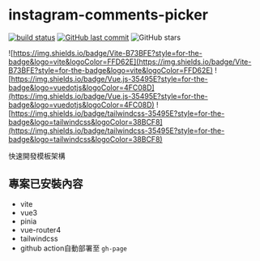 # instagram-comments-picker
[![build status](https://github.com/connectshark/instagram-comments-picker/actions/workflows/deploy.yml/badge.svg?branch=main)](https://github.com/connectshark/instagram-comments-picker/actions/workflows/deploy.yml)
[![GitHub last commit](https://img.shields.io/github/last-commit/connectshark/instagram-comments-picker.svg?style=flat)](https://github.com/connectshark/instagram-comments-picker)
![GitHub stars](https://img.shields.io/github/stars/connectshark/instagram-comments-picker.svg?style=social&label=Stars&style=plastic)


![https://img.shields.io/badge/Vite-B73BFE?style=for-the-badge&logo=vite&logoColor=FFD62E](https://img.shields.io/badge/Vite-B73BFE?style=for-the-badge&logo=vite&logoColor=FFD62E)
![https://img.shields.io/badge/Vue.js-35495E?style=for-the-badge&logo=vuedotjs&logoColor=4FC08D](https://img.shields.io/badge/Vue.js-35495E?style=for-the-badge&logo=vuedotjs&logoColor=4FC08D)
![https://img.shields.io/badge/tailwindcss-35495E?style=for-the-badge&logo=tailwindcss&logoColor=38BCF8](https://img.shields.io/badge/tailwindcss-35495E?style=for-the-badge&logo=tailwindcss&logoColor=38BCF8)

快速開發模板架構

## 專案已安裝內容

- vite
- vue3
- pinia
- vue-router4
- tailwindcss
- github action自動部署至 `gh-page`